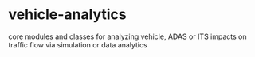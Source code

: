# vehicle-analytics
core modules and classes for analyzing vehicle, ADAS or ITS impacts on traffic flow via simulation or data analytics

